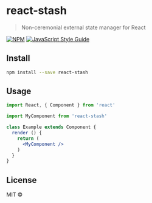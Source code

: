 # react-stash

> Non-ceremonial external state manager for React

[![NPM](https://img.shields.io/npm/v/react-stash.svg)](https://www.npmjs.com/package/react-stash) [![JavaScript Style Guide](https://img.shields.io/badge/code_style-standard-brightgreen.svg)](https://standardjs.com)

## Install

```bash
npm install --save react-stash
```

## Usage

```jsx
import React, { Component } from 'react'

import MyComponent from 'react-stash'

class Example extends Component {
  render () {
    return (
      <MyComponent />
    )
  }
}
```

## License

MIT © [](https://github.com/)
